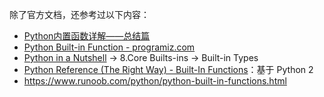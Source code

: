 除了官方文档，还参考过以下内容：

- [Python内置函数详解——总结篇](https://www.cnblogs.com/sesshoumaru/p/6140987.html)
- [Python Built-in Function - programiz.com](https://www.programiz.com/python-programming/methods/built-in)
- [Python in a Nutshell](https://learning.oreilly.com/library/view/python-in-a/0596001886/) -> 8.Core Builts-ins -> Built-in Types
- [Python Reference (The Right Way) - Built-In Functions](https://python-reference.readthedocs.io/en/latest/docs/functions/index.html#built-in-functions)：基于 Python 2
- https://www.runoob.com/python/python-built-in-functions.html

